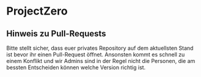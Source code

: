 # ProjectZero

## Hinweis zu Pull-Requests

Bitte stellt sicher, dass euer privates Repository auf dem aktuellsten Stand ist bevor ihr einen Pull-Request öffnet. Ansonsten kommt es schnell zu einem Konflikt und wir Admins sind in der Regel nicht die Personen, die am bessten Entscheiden können welche Version richtig ist.